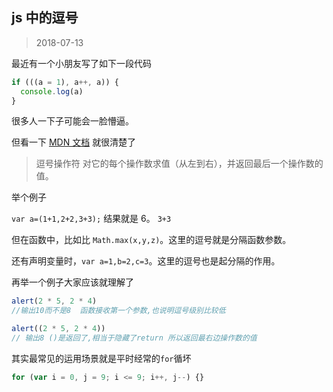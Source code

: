 ## js 中的逗号

> 2018-07-13

最近有一个小朋友写了如下一段代码

```js
if (((a = 1), a++, a)) {
  console.log(a)
}
```

很多人一下子可能会一脸懵逼。

但看一下 [MDN 文档](Web) 就很清楚了

> 逗号操作符 对它的每个操作数求值（从左到右），并返回最后一个操作数的值。

举个例子

`var a=(1+1,2+2,3+3);` 结果就是 6。 `3+3`

但在函数中，比如比 `Math.max(x,y,z)`。这里的逗号就是分隔函数参数。

还有声明变量时，`var a=1,b=2,c=3`。这里的逗号也是起分隔的作用。

再举一个例子大家应该就理解了

```js
alert(2 * 5, 2 * 4)
//输出10而不是8  函数接收第一个参数,也说明逗号级别比较低

alert((2 * 5, 2 * 4))
// 输出8 ()是返回了,相当于隐藏了return 所以返回最右边操作数的值
```

其实最常见的运用场景就是平时经常的`for`循坏

```js
for (var i = 0, j = 9; i <= 9; i++, j--) {}
```

